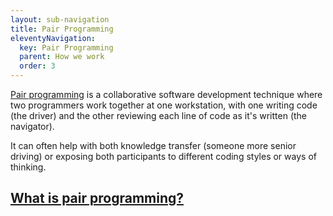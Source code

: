 ```yaml
---
layout: sub-navigation
title: Pair Programming
eleventyNavigation:
  key: Pair Programming
  parent: How we work
  order: 3
---
```


[Pair programming](https://gds-way.digital.cabinet-office.gov.uk/standards/pair-programming.html#pair-programming) is a collaborative software development technique where two programmers work together at one workstation, with one writing code (the driver) and the other reviewing each line of code as it's written (the navigator).

It can often help with both knowledge transfer (someone more senior driving) or exposing both participants to different coding styles or ways of thinking.

<div class="grid grid-cols-1 gap-4 pt-8">
  <div class="grid-card">
    <h2 class="govuk-heading-m"><a href="https://dev.to/documatic/pair-programming-best-practices-and-tools-154j#:~:text=Pair%20Programming%20is%20a%20technique,and%20provides%20feedback%20(navigator)" class="govuk-link">What is pair programming?</a></h2>
  </div>
